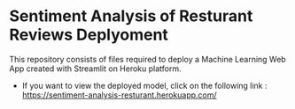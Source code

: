 # Sentiment Analysis of Resturant Reviews Deplyoment
This repository consists of files required to deploy a Machine Learning Web App created with Streamlit on Heroku platform.

* If you want to view the deployed model, click on the following link : https://sentiment-analysis-resturant.herokuapp.com/

